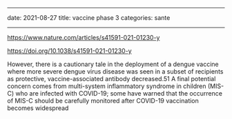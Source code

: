 - - -
date: 2021-08-27
title: vaccine phase 3 
categories: sante
- - -

https://www.nature.com/articles/s41591-021-01230-y

https://doi.org/10.1038/s41591-021-01230-y

However, there is a cautionary tale in the deployment of a dengue vaccine where more severe dengue virus disease was seen in a subset of recipients as protective, vaccine-associated antibody decreased.51 A final potential concern comes from multi-system inflammatory syndrome in children (MIS-C) who are infected with COVID-19; some have warned that the occurrence of MIS-C should be carefully monitored after COVID-19 vaccination becomes widespread